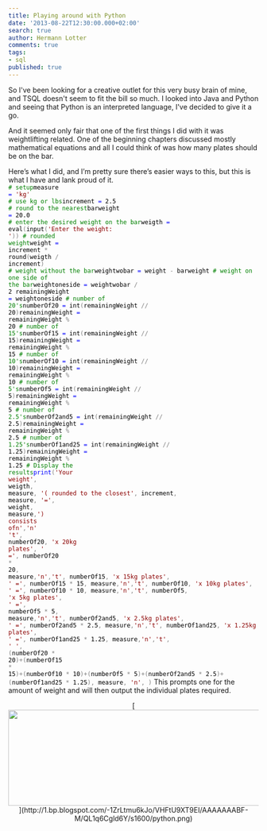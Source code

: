 ```yaml
---
title: Playing around with Python
date: '2013-08-22T12:30:00.000+02:00'
search: true
author: Hermann Lotter
comments: true
tags:
- sql
published: true
---
```


So I've been looking for a creative outlet for this very busy brain of mine, 
and TSQL doesn't seem to fit the bill so much. I looked into Java and Python 
and seeing that Python is an interpreted language, I've decided to give it a 
go. 

And it seemed only fair that one of the first things I did with it was 
weightlifting related. One of the beginning chapters discussed mostly 
mathematical equations and all I could think of was how many plates should be 
on the bar. 

Here’s what I did, and I’m pretty sure there’s easier ways to this, but this 
is what I have and lank proud of it. 
<code style="font-size: 12px;"><span style="color: black;"> 
<span style="color: green;"># setup<span style="color: black;">measure <span 
style="color: blue;">= <span style="color: darkred;">'kg' <span style="color: 
green;"># use kg or lbs<span style="color: black;">increment <span 
style="color: blue;">= <span style="color: black;">2.5 <span style="color: 
green;"># round to the nearest<span style="color: black;">barweight <span 
style="color: blue;">= <span style="color: black;">20.0 
<span style="color: green;"># enter the desired weight on the bar<span 
style="color: black;">weigth <span style="color: blue;">= <span style="color: 
black;">eval<span style="color: grey;">(<span style="color: black;">input<span 
style="color: grey;">(<span style="color: darkred;">'Enter the weight: '<span 
style="color: grey;">)) 
<span style="color: green;"># rounded weight<span style="color: black;">weight 
<span style="color: blue;">= <span style="color: black;">increment <span 
style="color: grey;">* <span style="color: black;">round<span style="color: 
grey;">(<span style="color: black;">weigth <span style="color: grey;">/ <span 
style="color: black;">increment<span style="color: grey;">) 
<span style="color: green;"># weight without the bar<span style="color: 
black;">weightwobar <span style="color: blue;">= <span style="color: 
black;">weight <span style="color: grey;">- <span style="color: 
black;">barweight 
<span style="color: green;"># weight on one side of the bar<span style="color: 
black;">weightoneside <span style="color: blue;">= <span style="color: 
black;">weightwobar <span style="color: grey;">/ <span style="color: black;">2 
remainingWeight <span style="color: blue;">= <span style="color: 
black;">weightoneside 
<span style="color: green;"># number of 20's<span style="color: 
black;">numberOf20 <span style="color: blue;">= <span style="color: 
black;">int<span style="color: grey;">(<span style="color: 
black;">remainingWeight <span style="color: grey;">// <span style="color: 
black;">20<span style="color: grey;">)<span style="color: 
black;">remainingWeight <span style="color: blue;">= <span style="color: 
black;">remainingWeight <span style="color: grey;">% <span style="color: 
black;">20 
<span style="color: green;"># number of 15's<span style="color: 
black;">numberOf15 <span style="color: blue;">= <span style="color: 
black;">int<span style="color: grey;">(<span style="color: 
black;">remainingWeight <span style="color: grey;">// <span style="color: 
black;">15<span style="color: grey;">)<span style="color: 
black;">remainingWeight <span style="color: blue;">= <span style="color: 
black;">remainingWeight <span style="color: grey;">% <span style="color: 
black;">15 
<span style="color: green;"># number of 10's<span style="color: 
black;">numberOf10 <span style="color: blue;">= <span style="color: 
black;">int<span style="color: grey;">(<span style="color: 
black;">remainingWeight <span style="color: grey;">// <span style="color: 
black;">10<span style="color: grey;">)<span style="color: 
black;">remainingWeight <span style="color: blue;">= <span style="color: 
black;">remainingWeight <span style="color: grey;">% <span style="color: 
black;">10 
<span style="color: green;"># number of 5's<span style="color: 
black;">numberOf5 <span style="color: blue;">= <span style="color: 
black;">int<span style="color: grey;">(<span style="color: 
black;">remainingWeight <span style="color: grey;">// <span style="color: 
black;">5<span style="color: grey;">)<span style="color: 
black;">remainingWeight <span style="color: blue;">= <span style="color: 
black;">remainingWeight <span style="color: grey;">% <span style="color: 
black;">5 
<span style="color: green;"># number of 2.5's<span style="color: 
black;">numberOf2and5 <span style="color: blue;">= <span style="color: 
black;">int<span style="color: grey;">(<span style="color: 
black;">remainingWeight <span style="color: grey;">// <span style="color: 
black;">2.5<span style="color: grey;">)<span style="color: 
black;">remainingWeight <span style="color: blue;">= <span style="color: 
black;">remainingWeight <span style="color: grey;">% <span style="color: 
black;">2.5 
<span style="color: green;"># number of 1.25's<span style="color: 
black;">numberOf1and25 <span style="color: blue;">= <span style="color: 
black;">int<span style="color: grey;">(<span style="color: 
black;">remainingWeight <span style="color: grey;">// <span style="color: 
black;">1.25<span style="color: grey;">)<span style="color: 
black;">remainingWeight <span style="color: blue;">= <span style="color: 
black;">remainingWeight <span style="color: grey;">% <span style="color: 
black;">1.25 
<span style="color: green;"># Display the results<span style="color: 
blue;">print<span style="color: grey;">(<span style="color: darkred;">'Your 
weight'<span style="color: grey;">, <span style="color: black;">weigth<span 
style="color: grey;">, <span style="color: black;">measure<span style="color: 
grey;">, <span style="color: darkred;">'( rounded to the closest'<span 
style="color: grey;">, <span style="color: black;">increment<span 
style="color: grey;">, <span style="color: black;">measure<span style="color: 
grey;">, <span style="color: darkred;">'='<span style="color: grey;">, <span 
style="color: black;">weight<span style="color: grey;">, <span style="color: 
black;">measure<span style="color: grey;">,<span style="color: darkred;">') 
consists ofn'<span style="color: grey;">,<span style="color: darkred;">'n' 
't'<span style="color: grey;">, <span style="color: black;">numberOf20<span 
style="color: grey;">, <span style="color: darkred;">'x 20kg plates'<span 
style="color: grey;">, <span style="color: darkred;">' ='<span style="color: 
grey;">, <span style="color: black;">numberOf20 <span style="color: grey;">* 
<span style="color: black;">20<span style="color: grey;">, <span style="color: 
black;">measure<span style="color: grey;">,<span style="color: 
darkred;">'n'<span style="color: grey;">,<span style="color: 
darkred;">'t'<span style="color: grey;">, <span style="color: 
black;">numberOf15<span style="color: grey;">, <span style="color: 
darkred;">'x 15kg plates'<span style="color: grey;">, <span style="color: 
darkred;">' ='<span style="color: grey;">, <span style="color: 
black;">numberOf15 <span style="color: grey;">* <span style="color: 
black;">15<span style="color: grey;">, <span style="color: 
black;">measure<span style="color: grey;">,<span style="color: 
darkred;">'n'<span style="color: grey;">,<span style="color: 
darkred;">'t'<span style="color: grey;">, <span style="color: 
black;">numberOf10<span style="color: grey;">, <span style="color: 
darkred;">'x 10kg plates'<span style="color: grey;">, <span style="color: 
darkred;">' ='<span style="color: grey;">, <span style="color: 
black;">numberOf10 <span style="color: grey;">* <span style="color: 
black;">10<span style="color: grey;">, <span style="color: 
black;">measure<span style="color: grey;">,<span style="color: 
darkred;">'n'<span style="color: grey;">,<span style="color: 
darkred;">'t'<span style="color: grey;">, <span style="color: 
black;">numberOf5<span style="color: grey;">, <span style="color: darkred;">'x 
5kg plates'<span style="color: grey;">, <span style="color: darkred;">' 
='<span style="color: grey;">, <span style="color: black;">numberOf5 <span 
style="color: grey;">* <span style="color: black;">5<span style="color: 
grey;">, <span style="color: black;">measure<span style="color: grey;">,<span 
style="color: darkred;">'n'<span style="color: grey;">,<span style="color: 
darkred;">'t'<span style="color: grey;">, <span style="color: 
black;">numberOf2and5<span style="color: grey;">, <span style="color: 
darkred;">'x 2.5kg plates'<span style="color: grey;">, <span style="color: 
darkred;">' ='<span style="color: grey;">, <span style="color: 
black;">numberOf2and5 <span style="color: grey;">* <span style="color: 
black;">2.5<span style="color: grey;">, <span style="color: 
black;">measure<span style="color: grey;">,<span style="color: 
darkred;">'n'<span style="color: grey;">,<span style="color: 
darkred;">'t'<span style="color: grey;">, <span style="color: 
black;">numberOf1and25<span style="color: grey;">, <span style="color: 
darkred;">'x 1.25kg plates'<span style="color: grey;">, <span style="color: 
darkred;">' ='<span style="color: grey;">, <span style="color: 
black;">numberOf1and25 <span style="color: grey;">* <span style="color: 
black;">1.25<span style="color: grey;">, <span style="color: 
black;">measure<span style="color: grey;">,<span style="color: 
darkred;">'n'<span style="color: grey;">,<span style="color: 
darkred;">'t'<span style="color: grey;">, <span style="color: darkred;">' 
'<span style="color: grey;">, (<span style="color: black;">numberOf20 <span 
style="color: grey;">* <span style="color: black;">20<span style="color: 
grey;">)+(<span style="color: black;">numberOf15 <span style="color: grey;">* 
<span style="color: black;">15<span style="color: grey;">)+(<span 
style="color: black;">numberOf10 <span style="color: grey;">* <span 
style="color: black;">10<span style="color: grey;">)+(<span style="color: 
black;">numberOf5 <span style="color: grey;">* <span style="color: 
black;">5<span style="color: grey;">)+(<span style="color: 
black;">numberOf2and5 <span style="color: grey;">* <span style="color: 
black;">2.5<span style="color: grey;">)+(<span style="color: 
black;">numberOf1and25 <span style="color: grey;">* <span style="color: 
black;">1.25<span style="color: grey;">), <span style="color: 
black;">measure<span style="color: grey;">, <span style="color: 
darkred;">'n'<span style="color: grey;">, 
)</code> 
This prompts one for the amount of weight and will then output the individual 
plates required. 

<div class="separator" style="clear: both; text-align: center;">[<img 
border="0" 
src="http://1.bp.blogspot.com/-1ZrLtmu6kJo/VHFtU9XT9EI/AAAAAAABF-M/QL1q6Cgld6Y/s1600/python.png" 
height="193" width="640" 
/>](http://1.bp.blogspot.com/-1ZrLtmu6kJo/VHFtU9XT9EI/AAAAAAABF-M/QL1q6Cgld6Y/s1600/python.png) 